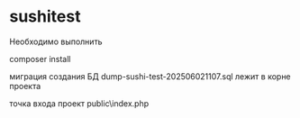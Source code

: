 # sushitest

Необходимо выполнить 

composer install

миграция создания БД dump-sushi-test-202506021107.sql лежит в корне проекта

точка входа  проект public\index.php
